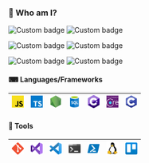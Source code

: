 ### 🤵 Who am I?

![Custom badge](https://img.shields.io/endpoint?url=https%3A%2F%2Fapi.skaalum.tech%2Fbadges%2Fname)
![Custom badge](https://img.shields.io/endpoint?url=https%3A%2F%2Fapi.skaalum.tech%2Fbadges%2Fage)

![Custom badge](https://img.shields.io/endpoint?url=https%3A%2F%2Fapi.skaalum.tech%2Fbadges%2Foccupation)
![Custom badge](https://img.shields.io/endpoint?url=https%3A%2F%2Fapi.skaalum.tech%2Fbadges%2Fplace-of-occupation)

![Custom badge](https://img.shields.io/endpoint?url=https%3A%2F%2Fapi.skaalum.tech%2Fbadges%2Fcountry)
![Custom badge](https://img.shields.io/endpoint?url=https%3A%2F%2Fapi.skaalum.tech%2Fbadges%2Fcity)

#### ⌨ Languages/Frameworks

| [<img src="logos/languages-frameworks/javascript.png" alt="js logo" width="24">](https://www.javascript.com/) | [<img src="logos/languages-frameworks/typescript.png" alt="typescript logo" width="24">](https://www.typescriptlang.org/) | [<img src="logos/languages-frameworks/nodejs.png" alt="nodejs logo" width="24">](https://nodejs.org/) | [<img src="logos/languages-frameworks/sql.png" alt="sql logo" width="24">](https://docs.microsoft.com/en-us/sql/) | [<img src="logos/languages-frameworks/c-sharp.png" alt="csharp logo" width="24">](https://docs.microsoft.com/en-us/dotnet/csharp/) | [<img src="logos/languages-frameworks/entity-framework-core.png" alt="efcore logo" width="24">](https://docs.microsoft.com/en-us/ef/core/) | [<img src="logos/languages-frameworks/c.png" alt="c logo" width="24">](https://docs.microsoft.com/en-us/cpp/c-language/c-language-reference) |
|------|---|---|---|---|---|---|

#### 🔧 Tools

|[<img src="logos/tools/git.png" alt="git logo" width="24">](https://git-scm.com/)| [<img src="logos/tools/visual-studio.png" alt="vs logo" width="24">](https://visualstudio.microsoft.com/vs/)|[<img src="logos/tools/visual-studio-code.png" alt="vscode logo" width="24">](https://code.visualstudio.com/)|[<img src="logos/tools/windows-terminal.png" alt="windows terminal logo" width="24">](https://github.com/microsoft/terminal)| [<img src="logos/tools/powershell.png" alt="powershell logo" width="24">](https://docs.microsoft.com/en-us/powershell/scripting/overview) | [<img src="logos/tools/linux.png" alt="linux logo" width="24">](https://www.linux.org/) | [<img src="logos/tools/trello.png" alt="trello logo" width="24">](https://trello.com/) |
|------|---|---|---|---|---|---|
